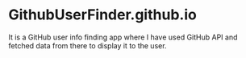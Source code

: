 # GithubUserFinder.github.io
It is a GitHub user info finding app where I have used GitHub API and fetched data from there to display it to the user.
